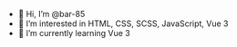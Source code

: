 - 👋 Hi, I’m @bar-85
- 👀 I’m interested in HTML, CSS, SCSS, JavaScript, Vue 3
- 🌱 I’m currently learning Vue 3

 

<!---
bar-85/bar-85 is a ✨ special ✨ repository because its `README.md` (this file) appears on your GitHub profile.
You can click the Preview link to take a look at your changes.
--->

